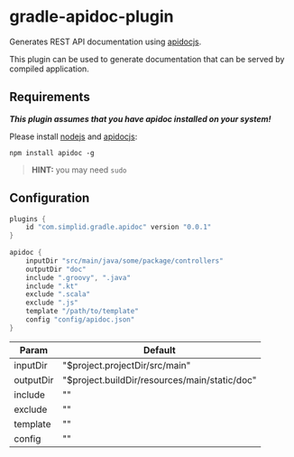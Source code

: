 gradle-apidoc-plugin
====================

Generates REST API documentation using [apidocjs](http://apidocjs.com/).

This plugin can be used to generate documentation that can be served by 
compiled application.

Requirements
------------

**_This plugin assumes that you have apidoc installed on your system!_**


Please install [nodejs](https://nodejs.org/en/download/) and [apidocjs](http://apidocjs.com/):

`npm install apidoc -g`

> **HINT:** you may need `sudo`

Configuration
-------------

```groovy
plugins {
    id "com.simplid.gradle.apidoc" version "0.0.1"
}
 
apidoc {
    inputDir "src/main/java/some/package/controllers"
    outputDir "doc"
    include ".groovy", ".java"
    include ".kt"
    exclude ".scala"
    exclude ".js"
    template "/path/to/template"
    config "config/apidoc.json"
}
```

| Param     | Default |
| --------- | ------- |
| inputDir  | "$project.projectDir/src/main" |
| outputDir | "$project.buildDir/resources/main/static/doc" |
| include   | "" |
| exclude   | "" |
| template  | "" |
| config    | "" |
